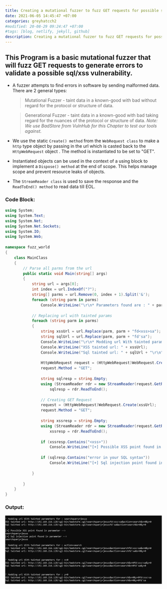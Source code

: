 ```yaml
---
title: Creating a mutational fuzzer to fuzz GET requests for possible sqli errors.
date: 2021-06-05 14:45:47 +07:00
categories: greyhatcch2
#modified: 20-08-29 09:24:47 +07:00
#tags: [blog, netlify, jekyll, github]
description: Creating a mutational fuzzer to fuzz GET requests for possible sqli errors.
---
```


## This Program is a basic mutational fuzzer that will fuzz GET requests to generate errors to validate a possible sql/xss vulnerability.

- A fuzzer attempts to find errors in software by sending malformed data. There are 2 general types:
  > Mutational Fuzzer - taint data in a known-good with bad without regard for the protocol or structure of data.
  
  > Generational Fuzzer -  taint data in a known-good with bad taking regard for the nuances of the protocol or structure of data.
_Note: We use BadStore from VulnHub for this Chapter to test our tools against._
- We use the static `Create() method` from the `WebRequest class` to make a `http` type object by passing in the url which is casted back to the `HttpWebRequest` object .
  The method is instantiated to be set to "GET".
- Instantiated objects can be used in the context of a using block to implement a `Dispose() method` at the end of scope. This helps manage scope and prevent resource leaks of objects.
- The `StreamReader class` is used to save the response and the `ReadToEnd() method` to read data till EOL.

### Code Block: 

```csharp
using System;
using System.Text;
using System.Net;
using System.Net.Sockets;
using System.IO;
using System.Web;

namespace fuzz_world
{
    class MainClass
    {
        // Parse all parms from the url
        public static void Main(string[] args)
        {
            string url = args[0];
            int index = url.IndexOf("?");
            string[] parms = url.Remove(0, index + 1).Split('&');
            foreach (string parm in parms)
                Console.WriteLine("\r\n* Parameters found are : " + parm + "\r\n");
               
            // Replacing url with tainted params
            foreach (string parm in parms)
            {
                string xssUrl = url.Replace(parm, parm + "fd<xss>sa");
                string sqlUrl = url.Replace(parm, parm + "fd'sa");
                Console.WriteLine("\r\n* Modding url With tainted parameters for : " + parm);
                Console.WriteLine("XSS tainted url: " + xssUrl);
                Console.WriteLine("Sql tainted url: " + sqlUrl + "\r\n");

                HttpWebRequest request = (HttpWebRequest)WebRequest.Create(sqlUrl);
                request.Method = "GET";

                string sqlresp = string.Empty;
                using (StreamReader rdr = new StreamReader(request.GetResponse().GetResponseStream()))
                    sqlresp = rdr.ReadToEnd();
                    
                // Creating GET Request
                request = (HttpWebRequest)WebRequest.Create(xssUrl);
                request.Method = "GET";

                string xssresp = string.Empty;
                using (StreamReader rdr = new StreamReader(request.GetResponse().GetResponseStream()))
                    xssresp = rdr.ReadToEnd();

                if (xssresp.Contains("<xss>"))
                    Console.WriteLine("[+] Possible XSS point found in parameter --> \r\n" + parm );

                if (sqlresp.Contains("error in your SQL syntax"))
                    Console.WriteLine("[+] Sql injection point found in parameter --> \r\n" + parm);

            }

        }
    }
}
```

### Output:


![Image](https://raw.githubusercontent.com/m3rcer/m3rcer.github.io/master/_posts/coding/csharp/greyhatc/Ch2/Get_sql_fuzzer/get_sql_fuzzer.png) 
